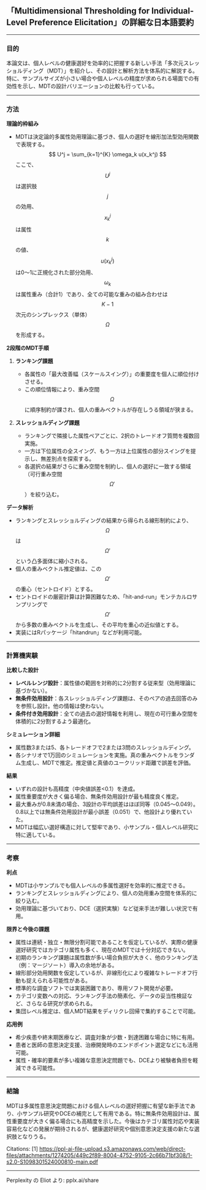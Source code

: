 <!-- META
{"title":"Multidimensional Thresholding for Individual-Level Preference Elicitation","link":"https://www.sciencedirect.com/science/article/abs/pii/S1098301524000810","media":"academic","tags":["preference","utility"],"short":{"en":"analysing individual preference based on deterministic multiattribute utility theory","ja":"決定論的多属性効用理論に基づいて個人の嗜好を分析"},"importance":2,"hasPage":true,"createdAt":1745905370.601,"updatedAt":1745905370.601}
META -->

## 「Multidimensional Thresholding for Individual-Level Preference Elicitation」の詳細な日本語要約

---

### 目的

本論文は、個人レベルの健康選好を効率的に把握する新しい手法「多次元スレッショルディング（MDT）」を紹介し、その設計と解析方法を体系的に解説する。特に、サンプルサイズが小さい場合や個人レベルの精度が求められる場面での有効性を示し、MDTの設計バリエーションの比較も行っている。

---

### 方法

**理論的枠組み**

- MDTは決定論的多属性効用理論に基づき、個人の選好を線形加法型効用関数で表現する。
  $$
  U^j = \sum_{k=1}^{K} \omega_k u(x_k^j)
  $$
  ここで、$$U^j$$は選択肢$$j$$の効用、$$x_k^j$$は属性$$k$$の値、$$u(x_k^j)$$は0～1に正規化された部分効用、$$\omega_k$$は属性重み（合計1）であり、全ての可能な重みの組み合わせは$$K-1$$次元のシンプレックス（単体）$$\Omega$$を形成する。

**2段階のMDT手順**

1. **ランキング課題**
   - 各属性の「最大改善幅（スケールスイング）」の重要度を個人に順位付けさせる。
   - この順位情報により、重み空間$$\Omega$$に順序制約が課され、個人の重みベクトルが存在しうる領域が狭まる。

2. **スレッショルディング課題**
   - ランキングで隣接した属性ペアごとに、2択のトレードオフ質問を複数回実施。
   - 一方は下位属性の全スイング、もう一方は上位属性の部分スイングを提示し、無差別点を探索する。
   - 各選択の結果がさらに重み空間を制約し、個人の選好に一致する領域（可行重み空間$$\Omega'$$）を絞り込む。

**データ解析**

- ランキングとスレッショルディングの結果から得られる線形制約により、$$\Omega$$は$$\Omega'$$という凸多面体に縮小される。
- 個人の重みベクトル推定値は、この$$\Omega'$$の重心（セントロイド）とする。
- セントロイドの厳密計算は計算困難なため、「hit-and-run」モンテカルロサンプリングで$$\Omega'$$から多数の重みベクトルを生成し、その平均を重心の近似値とする。
- 実装にはRパッケージ「hitandrun」などが利用可能。

---

### 計算機実験

**比較した設計**

- **レベルレンジ設計**：属性値の範囲を対称的に2分割する従来型（効用理論に基づかない）。
- **無条件効用設計**：各スレッショルディング課題は、そのペアの過去回答のみを参照し設計。他の情報は使わない。
- **条件付き効用設計**：全ての過去の選好情報を利用し、現在の可行重み空間を体積的に2分割するよう最適化。

**シミュレーション詳細**

- 属性数3または5、各トレードオフで2または3問のスレッショルディング。
- 各シナリオで1万回のシミュレーションを実施。真の重みベクトルをランダム生成し、MDTで推定。推定値と真値のユークリッド距離で誤差を評価。

**結果**

- いずれの設計も高精度（中央値誤差<0.1）を達成。
- 属性重要度が大きく偏る場合、無条件効用設計が最も精度良く推定。
- 最大重みが0.8未満の場合、3設計の平均誤差はほぼ同等（0.045～0.049）。0.8以上では無条件効用設計が最小誤差（0.051）で、他設計より優れていた。
- MDTは幅広い選好構造に対して堅牢であり、小サンプル・個人レベル研究に特に適している。

---

### 考察

**利点**

- MDTは小サンプルでも個人レベルの多属性選好を効率的に推定できる。
- ランキングとスレッショルディングにより、個人の効用重み空間を体系的に絞り込む。
- 効用理論に基づいており、DCE（選択実験）など従来手法が難しい状況で有用。

**限界と今後の課題**

- 属性は連続・独立・無限分割可能であることを仮定しているが、実際の健康選好研究ではカテゴリ属性も多く、現在のMDTでは十分対応できない。
- 初期のランキング課題は属性数が多い場合負担が大きく、他のランキング法（例：マージソート）導入の余地がある。
- 線形部分効用関数を仮定しているが、非線形化により複雑なトレードオフ行動も捉えられる可能性がある。
- 標準的な調査ソフトでは実装困難であり、専用ソフト開発が必要。
- カテゴリ変数への対応、ランキング手法の簡素化、データの妥当性検証など、さらなる研究が求められる。
- 集団レベル推定は、個人MDT結果をディリクレ回帰で集約することで可能。

**応用例**

- 希少疾患や終末期医療など、調査対象が少数・到達困難な場合に特に有用。
- 患者と医師の意思決定支援、治療開発時のエンドポイント選定などにも活用可能。
- 属性・確率的要素が多い複雑な意思決定問題でも、DCEより被験者負担を軽減できる可能性。

---

### 結論

MDTは多属性意思決定問題における個人レベルの選好把握に有望な新手法であり、小サンプル研究やDCEの補完として有用である。特に無条件効用設計は、属性重要度が大きく偏る場合にも高精度を示した。今後はカテゴリ属性対応や実装容易化などの発展が期待されるが、健康選好研究や個別意思決定支援の新たな選択肢となりうる。

Citations:
[1] https://ppl-ai-file-upload.s3.amazonaws.com/web/direct-files/attachments/1274205/449c2f89-8004-4752-9105-2c66b71bf308/1-s2.0-S1098301524000810-main.pdf

---
Perplexity の Eliot より: pplx.ai/share